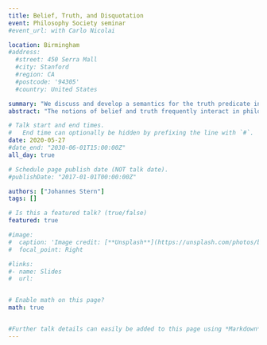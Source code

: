 ```yaml
---
title: Belief, Truth, and Disquotation
event: Philosophy Society seminar
#event_url: with Carlo Nicolai

location: Birmingham
#address:
  #street: 450 Serra Mall
  #city: Stanford
  #region: CA
  #postcode: '94305'
  #country: United States

summary: "We discuss and develop a semantics for the truth predicate in belief contexts."
abstract: "The notions of belief and truth frequently interact in philosophical discourse but, surprisingly, a coherent semantics for such discourse is still wanting. Indeed, a number of puzzles stand in way of a satisfactory semantic account of the notion of truth in doxastic and epistemic contexts. In this talk I will discuss these puzzles and then sketch a semantic account that combines ideas from contextualist theories of attitude reports and Awareness semantics for non-idealized belief."

# Talk start and end times.
#   End time can optionally be hidden by prefixing the line with `#`.
date: 2020-05-27
#date_end: "2030-06-01T15:00:00Z"
all_day: true

# Schedule page publish date (NOT talk date).
#publishDate: "2017-01-01T00:00:00Z"

authors: ["Johannes Stern"]
tags: []

# Is this a featured talk? (true/false)
featured: true

#image:
#  caption: 'Image credit: [**Unsplash**](https://unsplash.com/photos/bzdhc5b3Bxs)'
#  focal_point: Right

#links:
#- name: Slides
#  url:


# Enable math on this page?
math: true


#Further talk details can easily be added to this page using *Markdown* and $\rm \LaTeX$ math code.
---
```

